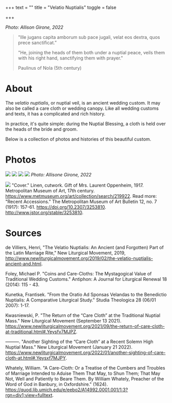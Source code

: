 +++
text = ""
title = "Velatio Nuptialis"
toggle = false

+++

_Photo: Allison Girone, 2022_


> "Ille jugans capita amborum sub pace jugali, velat eos dextra, quos prece sanctificat.”
> 
> "He, joining the heads of them both under a nuptial peace, veils them with his right hand, sanctifying them with prayer." 
> 
> Paulinus of Nola (5th century)


# About 

The _velatio nuptialis_, or nuptial veil, is an ancient wedding custom. It may also be called a care cloth or wedding canopy. Like all wedding customs and texts, it has a complicated and rich history. 

In practice, it's quite simple: during the Nuptial Blessing, a cloth is held over the heads of the bride and groom. 

Below is a collection of photos and histories of this beautiful custom. 

# Photos

![](/uploads/velatio1.JPG)
![](/uploads/velatio2.JPG)
![](/uploads/velatio3.JPG)
![](/uploads/velatio4.JPG)
_Photo: Allisone Girone, 2022_

![](/uploads/35989.JPG)
"Cover." Linen, cutwork. Gift of Mrs. Laurent Oppenheim, 1917. Metropolitan Museum of Art, 17th century. https://www.metmuseum.org/art/collection/search/219922. Read more: "Recent Accessions." The Metropolitan Museum of Art Bulletin 12, no. 7 (1917): 157-61. https://doi.org/10.2307/3253810. http://www.jstor.org/stable/3253810.

# Sources

de Villiers, Henri, "The Velatio Nuptialis: An Ancient (and Forgotten) Part of the Latin Marriage Rite," New Liturgical Movement, 2019, http://www.newliturgicalmovement.org/2019/02/the-velatio-nuptialis-ancient-and.html.

Foley, Michael P. "Coins and Care-Cloths: The Mystagogical Value of Traditional Wedding Customs." Antiphon: A Journal for Liturgical Renewal 18 (2014): 115 - 43.

Kunetka, Frantisek. "From the Oratio Ad Sponsas Velandas to the Benedictio Nuptialis: A Comparative Liturgical Study." Studia Theologica 28 (06/01 2007): 1-17.

Kwasniewski, P. "The Return of the “Care Cloth” at the Traditional Nuptial Mass." New Liturgical Movement  (September 13 2021). https://www.newliturgicalmovement.org/2021/09/the-return-of-care-cloth-at-traditional.html#.Yeysfv7MJPZ.

———. "Another Sighting of the “Care Cloth” at a Recent Solemn High Nuptial Mass." New Liturgical Movement  (January 21 2022). https://www.newliturgicalmovement.org/2022/01/another-sighting-of-care-cloth-at.html#.Yeysxf7MJPY.

Whately, William. "A Care-Cloth: Or a Treatise of the Cumbers and Troubles of Marriage Intended to Aduise Them That May, to Shun Them; That May Not, Well and Patiently to Beare Them. By William Whately, Preacher of the Word of God in Banbury, in Oxfordshire."  (1624). https://quod.lib.umich.edu/e/eebo2/A14992.0001.001/1:3?rgn=div1;view=fulltext.
